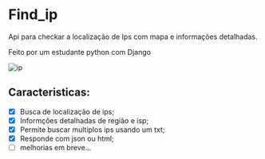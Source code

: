 # Find_ip
Api para checkar a localização de Ips com mapa e informações detalhadas.<p>
Feito por um estudante python com Django

![ip](https://user-images.githubusercontent.com/12895974/205460235-d8429485-244c-4b2a-99f6-014e3861736c.png)

## Caracteristicas:
- [x] Busca de localização de ips;
- [x] Informções detalhadas de região e isp;
- [x] Permite buscar multiplos ips usando um txt;
- [x] Responde com json ou html;
- [ ] melhorias em breve...
